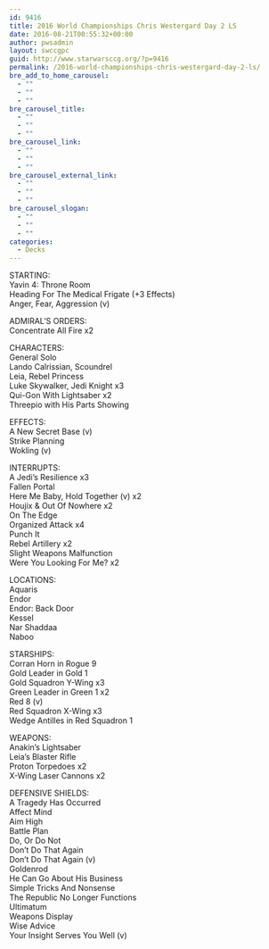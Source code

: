 ```yaml
---
id: 9416
title: 2016 World Championships Chris Westergard Day 2 LS
date: 2016-08-21T00:55:32+00:00
author: pwsadmin
layout: swccgpc
guid: http://www.starwarsccg.org/?p=9416
permalink: /2016-world-championships-chris-westergard-day-2-ls/
bre_add_to_home_carousel:
  - ""
  - ""
  - ""
bre_carousel_title:
  - ""
  - ""
  - ""
bre_carousel_link:
  - ""
  - ""
  - ""
bre_carousel_external_link:
  - ""
  - ""
  - ""
bre_carousel_slogan:
  - ""
  - ""
  - ""
categories:
  - Decks
---
```

STARTING:  
Yavin 4: Throne Room  
Heading For The Medical Frigate (+3 Effects)  
Anger, Fear, Aggression (v)

ADMIRAL&#8217;S ORDERS:  
Concentrate All Fire x2

CHARACTERS:  
General Solo  
Lando Calrissian, Scoundrel  
Leia, Rebel Princess  
Luke Skywalker, Jedi Knight x3  
Qui-Gon With Lightsaber x2  
Threepio with His Parts Showing

EFFECTS:  
A New Secret Base (v)  
Strike Planning  
Wokling (v)

INTERRUPTS:  
A Jedi&#8217;s Resilience x3  
Fallen Portal  
Here Me Baby, Hold Together (v) x2  
Houjix & Out Of Nowhere x2  
On The Edge  
Organized Attack x4  
Punch It  
Rebel Artillery x2  
Slight Weapons Malfunction  
Were You Looking For Me? x2

LOCATIONS:  
Aquaris  
Endor  
Endor: Back Door  
Kessel  
Nar Shaddaa  
Naboo

STARSHIPS:  
Corran Horn in Rogue 9  
Gold Leader in Gold 1  
Gold Squadron Y-Wing x3  
Green Leader in Green 1 x2  
Red 8 (v)  
Red Squadron X-Wing x3  
Wedge Antilles in Red Squadron 1

WEAPONS:  
Anakin&#8217;s Lightsaber  
Leia&#8217;s Blaster Rifle  
Proton Torpedoes x2  
X-Wing Laser Cannons x2

DEFENSIVE SHIELDS:  
A Tragedy Has Occurred  
Affect Mind  
Aim High  
Battle Plan  
Do, Or Do Not  
Don&#8217;t Do That Again  
Don&#8217;t Do That Again (v)  
Goldenrod  
He Can Go About His Business  
Simple Tricks And Nonsense  
The Republic No Longer Functions  
Ultimatum  
Weapons Display  
Wise Advice  
Your Insight Serves You Well (v)